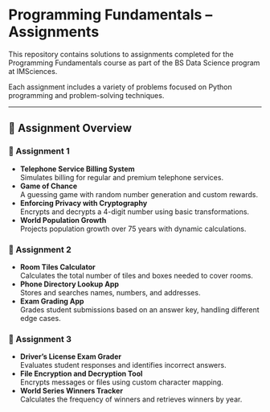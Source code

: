 # Programming Fundamentals – Assignments 

This repository contains solutions to assignments completed for the Programming Fundamentals course as part of the BS Data Science program at IMSciences.

Each assignment includes a variety of problems focused on Python programming and problem-solving techniques.

---

## 📘 Assignment Overview

### 📂 Assignment 1
- **Telephone Service Billing System**  
  Simulates billing for regular and premium telephone services.
- **Game of Chance**  
  A guessing game with random number generation and custom rewards.
- **Enforcing Privacy with Cryptography**  
  Encrypts and decrypts a 4-digit number using basic transformations.
- **World Population Growth**  
  Projects population growth over 75 years with dynamic calculations.

### 📂 Assignment 2
- **Room Tiles Calculator**  
  Calculates the total number of tiles and boxes needed to cover rooms.
- **Phone Directory Lookup App**  
  Stores and searches names, numbers, and addresses.
- **Exam Grading App**  
  Grades student submissions based on an answer key, handling different edge cases.

### 📂 Assignment 3
- **Driver’s License Exam Grader**  
  Evaluates student responses and identifies incorrect answers.
- **File Encryption and Decryption Tool**  
  Encrypts messages or files using custom character mapping.
- **World Series Winners Tracker**  
  Calculates the frequency of winners and retrieves winners by year.

